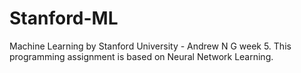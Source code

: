 # Stanford-ML
Machine Learning by Stanford University - Andrew N G week 5. This programming assignment is based on Neural Network Learning.
